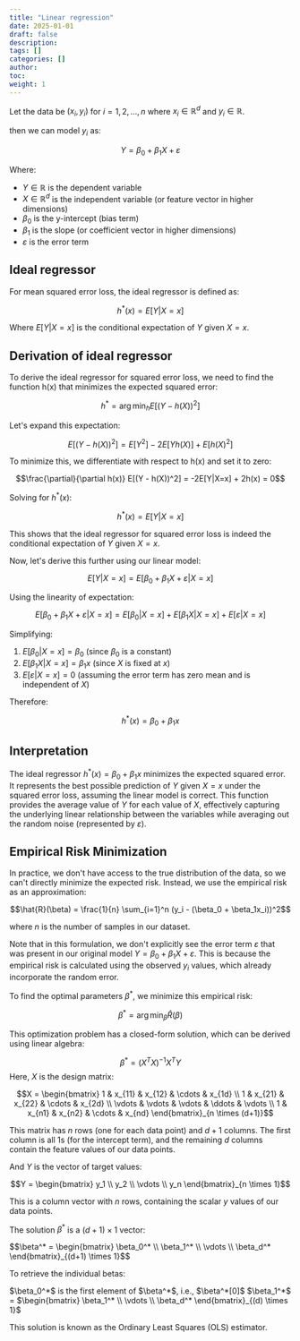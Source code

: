 ```yaml
---
title: "Linear regression"
date: 2025-01-01
draft: false
description:
tags: []
categories: []
author:
toc:
weight: 1
---
```


Let the data be $(x_i, y_i)$ for $i = 1, 2, ..., n$ where $x_i \in \mathbb{R}^d$ and $y_i \in \mathbb{R}$.

then we can model $y_i$ as:


$$Y = \beta_0 + \beta_1X + \varepsilon$$

Where:
- $Y \in \mathbb{R}$ is the dependent variable
- $X \in \mathbb{R}^d$ is the independent variable (or feature vector in higher dimensions)
- $\beta_0$ is the y-intercept (bias term)
- $\beta_1$ is the slope (or coefficient vector in higher dimensions)
- $\varepsilon$ is the error term

## Ideal regressor

For mean squared error loss, the ideal regressor is defined as:

$$h^*(x) = E[Y|X=x]$$

Where $E[Y|X=x]$ is the conditional expectation of $Y$ given $X=x$.

## Derivation of ideal regressor
To derive the ideal regressor for squared error loss, we need to find the function h(x) that minimizes the expected squared error:

$$h^* = \arg\min_h E[(Y - h(X))^2]$$

Let's expand this expectation:

$$E[(Y - h(X))^2] = E[Y^2] - 2E[Yh(X)] + E[h(X)^2]$$

To minimize this, we differentiate with respect to h(x) and set it to zero:

$$\frac{\partial}{\partial h(x)} E[(Y - h(X))^2] = -2E[Y|X=x] + 2h(x) = 0$$

Solving for $h^*(x)$:

$$h^*(x) = E[Y|X=x]$$

This shows that the ideal regressor for squared error loss is indeed the conditional expectation of $Y$ given $X=x$.

Now, let's derive this further using our linear model:

$$E[Y|X=x] = E[\beta_0 + \beta_1X + \varepsilon|X=x]$$

Using the linearity of expectation:

$$E[\beta_0 + \beta_1X + \varepsilon|X=x] = E[\beta_0|X=x] + E[\beta_1X|X=x] + E[\varepsilon|X=x]$$

Simplifying:

1. $E[\beta_0|X=x] = \beta_0$ (since $\beta_0$ is a constant)
2. $E[\beta_1X|X=x] = \beta_1x$ (since $X$ is fixed at $x$)
3. $E[\varepsilon|X=x] = 0$ (assuming the error term has zero mean and is independent of $X$)

Therefore:

$$h^*(x) = \beta_0 + \beta_1x$$

## Interpretation

The ideal regressor $h^*(x) = \beta_0 + \beta_1x$ minimizes the expected squared error. It represents the best possible prediction of $Y$ given $X=x$ under the squared error loss, assuming the linear model is correct. This function provides the average value of $Y$ for each value of $X$, effectively capturing the underlying linear relationship between the variables while averaging out the random noise (represented by $\varepsilon$).

## Empirical Risk Minimization

In practice, we don't have access to the true distribution of the data, so we can't directly minimize the expected risk. Instead, we use the empirical risk as an approximation:

$$\hat{R}(\beta) = \frac{1}{n} \sum_{i=1}^n (y_i - (\beta_0 + \beta_1x_i))^2$$

where $n$ is the number of samples in our dataset.

Note that in this formulation, we don't explicitly see the error term $\varepsilon$ that was present in our original model $Y = \beta_0 + \beta_1X + \varepsilon$. This is because the empirical risk is calculated using the observed $y_i$ values, which already incorporate the random error.

To find the optimal parameters $\beta^*$, we minimize this empirical risk:

$$\beta^* = \arg\min_\beta \hat{R}(\beta)$$

This optimization problem has a closed-form solution, which can be derived using linear algebra:

$$\beta^* = (X^T X)^{-1} X^T Y$$
Here, $X$ is the design matrix:

$$X = \begin{bmatrix} 
1 & x_{11} & x_{12} & \cdots & x_{1d} \\
1 & x_{21} & x_{22} & \cdots & x_{2d} \\
\vdots & \vdots & \vdots & \ddots & \vdots \\
1 & x_{n1} & x_{n2} & \cdots & x_{nd}
\end{bmatrix}_{n \times (d+1)}$$

This matrix has $n$ rows (one for each data point) and $d+1$ columns. The first column is all 1s (for the intercept term), and the remaining $d$ columns contain the feature values of our data points.

And $Y$ is the vector of target values:

$$Y = \begin{bmatrix} 
y_1 \\
y_2 \\
\vdots \\
y_n
\end{bmatrix}_{n \times 1}$$

This is a column vector with $n$ rows, containing the scalar $y$ values of our data points.

The solution $\beta^*$ is a $(d+1) \times 1$ vector:
<div class="math-katex">
$$\beta^* = \begin{bmatrix} 
\beta_0^* \\
\beta_1^* \\
\vdots \\
\beta_d^*
\end{bmatrix}_{(d+1) \times 1}$$
</div>

To retrieve the individual betas:
<div class="math-katex">
$\beta_0^*$ is the first element of $\beta^*$, i.e., $\beta^*[0]$
$\beta_1^*$ = $\begin{bmatrix} 
\beta_1^* \\
\vdots \\
\beta_d^*
\end{bmatrix}_{(d) \times 1}$
</div>

This solution is known as the Ordinary Least Squares (OLS) estimator. 


